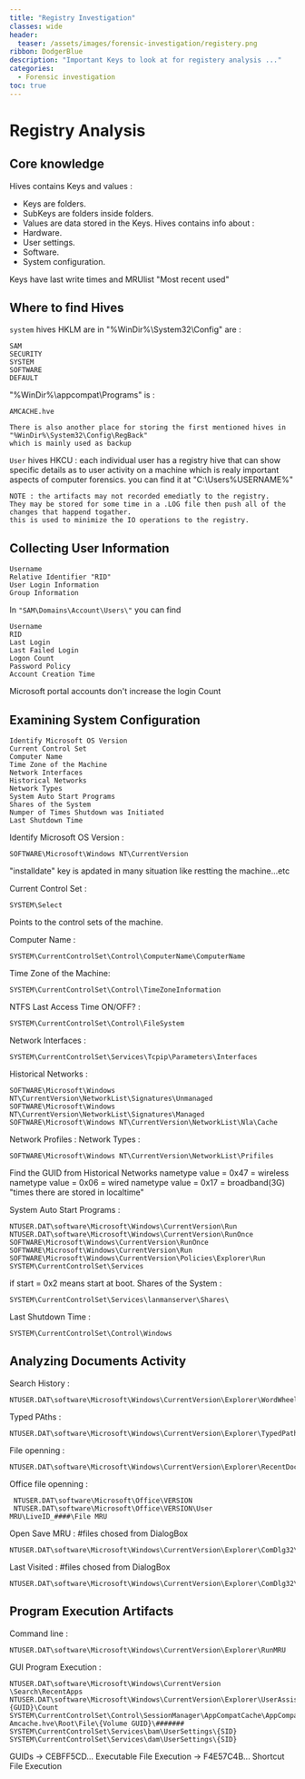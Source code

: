 ```yaml
---
title: "Registry Investigation"
classes: wide
header:
  teaser: /assets/images/forensic-investigation/registery.png
ribbon: DodgerBlue
description: "Important Keys to look at for registery analysis ..."
categories:
  - Forensic investigation
toc: true
---
```

# Registry Analysis 

## Core knowledge

Hives contains Keys and values :
- Keys are folders.
- SubKeys are folders inside folders.
- Values are data stored in the Keys.
Hives contains info about :
- Hardware.
- User settings.
- Software.
- System configuration.

Keys have last write times and MRUlist "Most recent used"

## Where to find Hives

`system` hives HKLM are in 
"%WinDir%\System32\Config" are :
	
	SAM
	SECURITY
	SYSTEM
	SOFTWARE
	DEFAULT

"%WinDir%\appcompat\Programs" is :

	AMCACHE.hve

	There is also another place for storing the first mentioned hives in 
	"%WinDir%\System32\Config\RegBack" 
	which is mainly used as backup

`User` hives HKCU :
each individual user has a registry hive that can show specific details as to user activity on a machine which is realy important aspects of computer forensics.
you can find it at 
"C:\Users\%USERNAME%\"

	NOTE : the artifacts may not recorded emediatly to the registry.
	They may be stored for some time in a .LOG file then push all of the changes that happend togather.
	this is used to minimize the IO operations to the registry.

## Collecting User Information

	Username
	Relative Identifier "RID"
	User Login Information
	Group Information

In `"SAM\Domains\Account\Users\"` you can find

	Username
	RID
	Last Login
	Last Failed Login
	Logon Count
	Password Policy
	Account Creation Time

Microsoft portal accounts don't increase the login Count

## Examining System Configuration 

	Identify Microsoft OS Version
	Current Control Set
	Computer Name
	Time Zone of the Machine
	Network Interfaces
	Historical Networks
	Network Types
	System Auto Start Programs
	Shares of the System
	Numper of Times Shutdown was Initiated
	Last Shutdown Time

Identify Microsoft OS Version :

	SOFTWARE\Microsoft\Windows NT\CurrentVersion
"installdate" key is apdated in many situation like restting the machine...etc

Current Control Set :

	SYSTEM\Select
Points to the control sets of the machine.

Computer Name :

	SYSTEM\CurrentControlSet\Control\ComputerName\ComputerName

Time Zone of the Machine:

	SYSTEM\CurrentControlSet\Control\TimeZoneInformation

NTFS Last Access Time ON/OFF? :

	SYSTEM\CurrentControlSet\Control\FileSystem

Network Interfaces :

	SYSTEM\CurrentControlSet\Services\Tcpip\Parameters\Interfaces
Historical Networks :

	SOFTWARE\Microsoft\Windows NT\CurrentVersion\NetworkList\Signatures\Unmanaged
	SOFTWARE\Microsoft\Windows NT\CurrentVersion\NetworkList\Signatures\Managed
	SOFTWARE\Microsoft\Windows NT\CurrentVersion\NetworkList\Nla\Cache

Network Profiles :
Network Types :

	SOFTWARE\Microsoft\Windows NT\CurrentVersion\NetworkList\Prifiles

Find the GUID from Historical Networks
nametype value = 0x47 = wireless
nametype value = 0x06 = wired
nametype value = 0x17 = broadband(3G)
"times there are stored in localtime"



System Auto Start Programs :
 	
	NTUSER.DAT\software\Microsoft\Windows\CurrentVersion\Run
	NTUSER.DAT\software\Microsoft\Windows\CurrentVersion\RunOnce
	SOFTWARE\Microsoft\Windows\CurrentVersion\RunOnce
	SOFTWARE\Microsoft\Windows\CurrentVersion\Run
	SOFTWARE\Microsoft\Windows\CurrentVersion\Policies\Explorer\Run
	SYSTEM\CurrentControlSet\Services
if start = 0x2 means start at boot.
Shares of the System :

	SYSTEM\CurrentControlSet\Services\lanmanserver\Shares\

Last Shutdown Time :

	SYSTEM\CurrentControlSet\Control\Windows

## Analyzing Documents Activity

Search History :

	NTUSER.DAT\software\Microsoft\Windows\CurrentVersion\Explorer\WordWheelQuery
	
Typed PAths :

	NTUSER.DAT\software\Microsoft\Windows\CurrentVersion\Explorer\TypedPaths

File openning :

	NTUSER.DAT\software\Microsoft\Windows\CurrentVersion\Explorer\RecentDocs

Office file openning :

	 NTUSER.DAT\software\Microsoft\Office\VERSION
	 NTUSER.DAT\software\Microsoft\Office\VERSION\User MRU\LiveID_####\File MRU

Open Save MRU :
	#files chosed from DialogBox

	NTUSER.DAT\software\Microsoft\Windows\CurrentVersion\Explorer\ComDlg32\OpenSavePidMRU

Last Visited :
	#files chosed from DialogBox

	NTUSER.DAT\software\Microsoft\Windows\CurrentVersion\Explorer\ComDlg32\LastVisitedPidMRU

## Program Execution Artifacts

Command line :
	
	NTUSER.DAT\software\Microsoft\Windows\CurrentVersion\Explorer\RunMRU

GUI Program Execution :

	NTUSER.DAT\software\Microsoft\Windows\CurrentVersion
	\Search\RecentApps
	NTUSER.DAT\software\Microsoft\Windows\CurrentVersion\Explorer\UserAssist\{GUID}\Count
	SYSTEM\CurrentControlSet\Control\SessionManager\AppCompatCache\AppCompatCache
	Amcache.hve\Root\File\{Volume GUID}\#######
	SYSTEM\CurrentControlSet\Services\bam\UserSettings\{SID}
	SYSTEM\CurrentControlSet\Services\dam\UserSettings\{SID}

GUIDs -> CEBFF5CD... Executable File Execution
	  -> F4E57C4B... Shortcut File Execution
